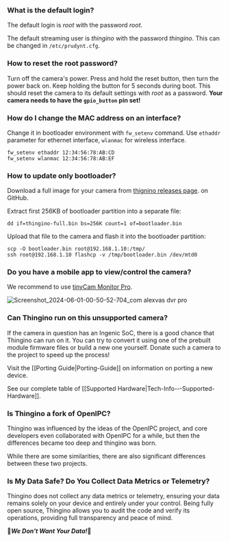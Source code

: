 ### What is the default login?

The default login is _root_ with the password _root_. 

The default streaming user is _thingino_ with the password _thingino_. This can be changed in `/etc/prudynt.cfg`.


### How to reset the root password?

Turn off the camera's power. Press and hold the reset button, then turn the power back on. Keep holding the button for 5 seconds during boot. This should reset the camera to its default settings with _root_ as a password. **Your camera needs to have the `gpio_button` pin set!**


### How do I change the MAC address on an interface?

Change it in bootloader environment with `fw_setenv` command. Use `ethaddr` parameter for ethernet interface, `wlanmac` for wireless interface.

```
fw_setenv ethaddr 12:34:56:78:AB:CD
fw_setenv wlanmac 12:34:56:78:AB:EF
```

### How to update only bootloader?

Download a full image for your camera from [thignino releases page](https://github.com/themactep/thingino-firmware/releases/tag/firmware).
 on GitHub.

Extract first 256KB of bootloader partition into a separate file:
```
dd if=thingino-full.bin bs=256K count=1 of=bootloader.bin
```

Upload that file to the camera and flash it into the bootloader partition:
```
scp -O bootloader.bin root@192.168.1.10:/tmp/
ssh root@192.168.1.10 flashcp -v /tmp/bootloader.bin /dev/mtd0
````

### Do you have a mobile app to view/control the camera?

We recommend to use [tinyCam Monitor Pro](https://tinycammonitor.com/).

![Screenshot_2024-06-01-00-50-52-704_com alexvas dvr pro](https://github.com/themactep/thingino-firmware/assets/37488/58b1a981-31b8-499a-b416-a7f885d947a3)


### Can Thingino run on this unsupported camera?

If the camera in question has an Ingenic SoC, there is a good chance that Thingino can run on it.
You can try to convert it using one of the prebuilt module firmware files or build a new one yourself.
Donate such a camera to the project to speed up the process!  

Visit the [[Porting Guide|Porting-Guide]] on information on porting a new device.

See our complete table of [[Supported Hardware|Tech-Info-‐-Supported-Hardware]].


### Is Thingino a fork of OpenIPC?

Thingino was influenced by the ideas of the OpenIPC project, and core developers even collaborated
with OpenIPC for a while, but then the differences became too deep and thingino was born.

While there are some similarities, there are also significant differences between these two projects.


### Is My Data Safe? Do You Collect Data Metrics or Telemetry?

Thingino does not collect any data metrics or telemetry, ensuring your data remains solely on your device and entirely under your control. Being fully open source, Thingino allows you to audit the code and verify its operations, providing full transparency and peace of mind.  

:no_entry_sign:**_We Don't Want Your Data!_**:no_entry_sign:
